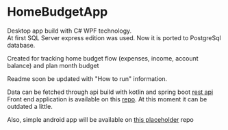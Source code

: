 # HomeBudgetApp
Desktop app build with C# WPF technology.    
At first SQL Server express edition was used. Now it is ported to PostgreSql database. 

Created for tracking home budget flow (expenses, income, account balance) and plan month budget

Readme soon be updated with "How to run" information.     

Data can be fetched through api build with kotlin and spring boot [rest api](https://github.com/staniakm/homeBudgetKotlinApi)    
Front end application is available on this [repo](https://github.com/staniakm/homeBudgetReact). At this moment it can be outdated a little.      

Also, simple android app will be available on [this placeholder](http://localhost:8080) repo

